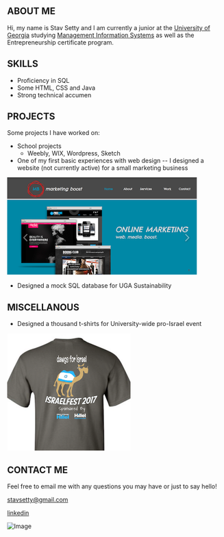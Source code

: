 ## ABOUT ME

Hi, my name is Stav Setty and I am currently a junior at the [University of Georgia](http://www.uga.edu) studying [Management Information Systems](http://www.terry.uga.edu/undergraduate/majors/management-information-systems) as well as the Entrepreneurship certificate program. 

## SKILLS 
- Proficiency in SQL 
- Some HTML, CSS and Java 
- Strong technical accumen 

## PROJECTS
Some projects I have worked on: 
- School projects 
  - Weebly, WIX, Wordpress, Sketch   
- One of my first basic experiences with web design -- I designed a website (not currently active) for a small marketing business 


![Image](markboost.jpg)
- Designed a mock SQL database for UGA Sustainability 

## MISCELLANOUS  

- Designed a thousand t-shirts for University-wide pro-Israel event 

![Image](tshirt.jpg)

## CONTACT ME
Feel free to email me with any questions you may have or just to say hello! 

stavsetty@gmail.com 

[linkedin](https://www.linkedin.com/in/stavsetty/) 

![Image](smiley.gif)


